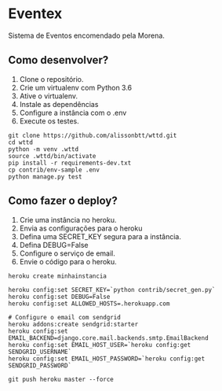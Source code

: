 # Eventex

Sistema de Eventos encomendado pela Morena.


## Como desenvolver?

1. Clone o repositório.
2. Crie um virtualenv com Python 3.6
3. Ative o virtualenv.
4. Instale as dependências
5. Configure a instância com o .env
6. Execute os testes.

```console
git clone https://github.com/alissonbtt/wttd.git 
cd wttd
python -m venv .wttd
source .wttd/bin/activate
pip install -r requirements-dev.txt
cp contrib/env-sample .env
python manage.py test
```

## Como fazer o deploy?

1. Crie uma instância no heroku.
2. Envia as configurações para o heroku
3. Defina uma SECRET_KEY segura para a instância.
4. Defina DEBUG=False
5. Configure o serviço de email.
6. Envie o código para o heroku.

```console
heroku create minhainstancia

heroku config:set SECRET_KEY=`python contrib/secret_gen.py`
heroku config:set DEBUG=False
heroku config:set ALLOWED_HOSTS=.herokuapp.com

# Configure o email com sendgrid
heroku addons:create sendgrid:starter
heroku config:set EMAIL_BACKEND=django.core.mail.backends.smtp.EmailBackend
heroku config:set EMAIL_HOST_USER=`heroku config:get SENDGRID_USERNAME`
heroku config:set EMAIL_HOST_PASSWORD=`heroku config:get SENDGRID_PASSWORD`

git push heroku master --force
```
